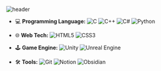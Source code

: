 ![header](https://capsule-render.vercel.app/api?type=waving&color=auto&height=300&section=header&text=Hello,%20I'm%20Seong%20Hyun.&fontSize=50&animation=fadeIn)

- 💻 **Programming Language:** 
  ![C](https://img.shields.io/badge/-C-A8B9CC?style=flat-square&logo=C&logoColor=white)
  ![C++](https://img.shields.io/badge/-C++-00599C?style=flat-square&logo=C%2B%2B&logoColor=white)
  ![C#](https://img.shields.io/badge/-C%23-239120?style=flat-square&logo=C%20Sharp&logoColor=white)
  ![Python](https://img.shields.io/badge/-Python-3776AB?style=flat-square&logo=Python&logoColor=white)

- 🌐 **Web Tech:** 
  ![HTML5](https://img.shields.io/badge/-HTML5-E34F26?style=flat-square&logo=HTML5&logoColor=white)
  ![CSS3](https://img.shields.io/badge/-CSS3-1572B6?style=flat-square&logo=CSS3&logoColor=white)

- 🕹 **Game Engine:** 
  ![Unity](https://img.shields.io/badge/-Unity-000000?style=flat-square&logo=Unity&logoColor=white)
  ![Unreal Engine](https://img.shields.io/badge/-Unreal%20Engine-313131?style=flat-square&logo=Unreal%20Engine&logoColor=white)

- 🛠 **Tools:** 
  ![Git](https://img.shields.io/badge/-Git-F05032?style=flat-square&logo=Git&logoColor=white)
  ![Notion](https://img.shields.io/badge/-Notion-000000?style=flat-square&logo=Notion&logoColor=white)
  ![Obsidian](https://img.shields.io/badge/-Obsidian-483699?style=flat-square&logo=Obsidian&logoColor=white)

<!--
### 안녕하세요, 개발자 강성현 입니다. 👋
**SeongHyunKang/SeongHyunKang** is a ✨ _special_ ✨ repository because its `README.md` (this file) appears on your GitHub profile.

Here are some ideas to get you started:

- 🔭 I’m currently working on ...
- 🌱 I’m currently learning ...
- 👯 I’m looking to collaborate on ...
- 🤔 I’m looking for help with ...
- 💬 Ask me about ...
- 📫 How to reach me: ...
- 😄 Pronouns: ...
- ⚡ Fun fact: ...

### 💻 기술 및 프로그래밍 언어
![](https://img.shields.io/badge/Language-C-blue)
![](https://img.shields.io/badge/Language-C++-blue)
![](https://img.shields.io/badge/Language-C%23-blue)
![](https://img.shields.io/badge/Language-Python-blue)
![](https://img.shields.io/badge/Markup-HTML-orange)
![](https://img.shields.io/badge/Styles-CSS-orange)
![](https://img.shields.io/badge/Tools-Git-brightgreen)
![](https://img.shields.io/badge/Game%20Engine-Unity-lightgrey)
![](https://img.shields.io/badge/Game%20Engine-Unreal%20Engine-lightgrey)
-->
